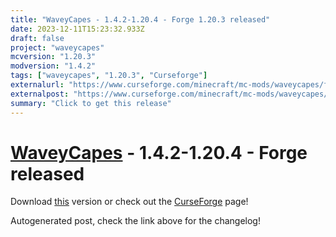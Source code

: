 ```yaml
---
title: "WaveyCapes - 1.4.2-1.20.4 - Forge 1.20.3 released"
date: 2023-12-11T15:23:32.933Z
draft: false
project: "waveycapes"
mcversion: "1.20.3"
modversion: "1.4.2"
tags: ["waveycapes", "1.20.3", "Curseforge"]
externalurl: "https://www.curseforge.com/minecraft/mc-mods/waveycapes/files/4949233"
externalpost: "https://www.curseforge.com/minecraft/mc-mods/waveycapes/files/4949233"
summary: "Click to get this release"
---
```

# [WaveyCapes](/project/waveycapes) - 1.4.2-1.20.4 - Forge released
Download [this](https://www.curseforge.com/minecraft/mc-mods/waveycapes/files/4949233) version or check out the [CurseForge](https://www.curseforge.com/minecraft/mc-mods/waveycapes) page!

Autogenerated post, check the link above for the changelog!
